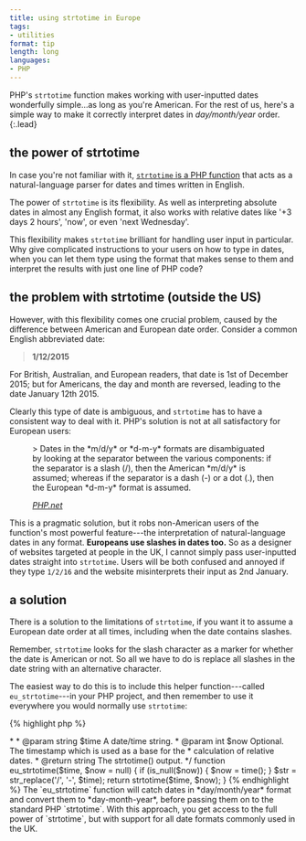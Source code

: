 ```yaml
---
title: using strtotime in Europe
tags:
- utilities
format: tip
length: long
languages:
- PHP
---
```


PHP's `strtotime` function makes working with user-inputted dates wonderfully simple...as long as you're American. For the rest of us, here's a simple way to make it correctly interpret dates in *day/month/year* order.
{:.lead}

## the power of strtotime

In case you're not familiar with it, [`strtotime` is a PHP function](http://php.net/manual/en/function.strtotime.php "PHP documentation on strtotime") that acts as a natural-language parser for dates and times written in English.

The power of `strtotime` is its flexibility. As well as interpreting absolute dates in almost any English format, it also works with relative dates like '+3 days 2 hours', 'now', or even 'next Wednesday'.

This flexibility makes `strtotime` brilliant for handling user input in particular. Why give complicated instructions to your users on how to type in dates, when you can let them type using the format that makes sense to them and interpret the results with just one line of PHP code?

## the problem with strtotime (outside the US)

However, with this flexibility comes one crucial problem, caused by the difference between American and European date order.<!--more--> Consider a common English abbreviated date:

> **1/12/2015**

For British, Australian, and European readers, that date is 1st of December 2015; but for Americans, the day and month are reversed, leading to the date January 12th 2015.

Clearly this type of date is ambiguous, and `strtotime` has to have a consistent way to deal with it. PHP's solution is not at all satisfactory for European users:

<figure class="quote">
> Dates in the *m/d/y* or *d-m-y* formats are disambiguated by looking at the separator between the various components: if the separator is a slash (/), then the American *m/d/y* is assumed; whereas if the separator is a dash (-) or a dot (.), then the European *d-m-y* format is assumed.

<cite>[*PHP.net*](http://php.net/manual/en/function.strtotime.php "PHP documentation on strtotime")</cite>
</figure>

This is a pragmatic solution, but it robs non-American users of the function's most powerful feature---the interpretation of natural-language dates in any format. **Europeans use slashes in dates too.** So as a designer of websites targeted at people in the UK, I cannot simply pass user-inputted dates straight into `strtotime`. Users will be both confused and annoyed if they type `1/2/16` and the website misinterprets their input as 2nd January.

## a solution

There is a solution to the limitations of `strtotime`, if you want it to assume a European date order at all times, including when the date contains slashes.

Remember, `strtotime` looks for the slash character as a marker for whether the date is American or not. So all we have to do is replace all slashes in the date string with an alternative character.

The easiest way to do this is to include this helper function---called `eu_strtotime`---in your PHP project, and then remember to use it everywhere you would normally use `strtotime`:

{% highlight php %}
<?php
/**
 * Version of strtotime() that doesn't use American dates.
 *
 * `strtotime()` interprets a date with slashes as American - i.e. m/d/y. So we
 * replace all slashes with dashes, to stop it from doing this.
 *
 * @author cJ barnes <mail@cjbarnes.co.uk>
 * 
 * @param string $time A date/time string.
 * @param int    $now  Optional. The timestamp which is used as a base for the
 *                     calculation of relative dates.
 * @return string The strtotime() output.
 */
function eu_strtotime($time, $now = null) {
    if (is_null($now)) {
        $now = time();
    }
    $str = str_replace('/', '-', $time);
    return strtotime($time, $now);
}
{% endhighlight %}

The `eu_strtotime` function will catch dates in *day/month/year* format and convert them to *day-month-year*, before passing them on to the standard PHP `strtotime`.

With this approach, you get access to the full power of `strtotime`, but with support for all date formats commonly used in the UK.
